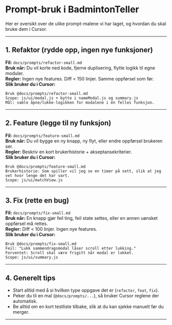 # Prompt-bruk i BadmintonTeller

Her er oversikt over de ulike prompt-malene vi har laget, og hvordan du skal bruke dem i Cursor.

---

## 1. Refaktor (rydde opp, ingen nye funksjoner)
**Fil:** `docs/prompts/refactor-small.md`  
**Bruk når:** Du vil korte ned kode, fjerne duplisering, flytte logikk til egne moduler.  
**Regler:** Ingen nye features. Diff < 150 linjer. Samme oppførsel som før.  
**Slik bruker du i Cursor:**

```
Bruk @docs/prompts/refactor-small.md
Scope: js/ui/modal.js + bytte i nameModal.js og summary.js
Mål: samle åpne/lukke-logikken for modalene i én felles funksjon.
```

---

## 2. Feature (legge til ny funksjon)
**Fil:** `docs/prompts/feature-small.md`  
**Bruk når:** Du vil bygge en ny knapp, ny flyt, eller endre oppførsel brukeren ser.  
**Regler:** Beskriv en kort brukerhistorie + akseptansekriterier.  
**Slik bruker du i Cursor:**

```
Bruk @docs/prompts/feature-small.md
Brukerhistorie: Som spiller vil jeg se en timer på sett, slik at jeg vet hvor lenge det har vart.
Scope: js/ui/matchView.js
```

---

## 3. Fix (rette en bug)
**Fil:** `docs/prompts/fix-small.md`  
**Bruk når:** En knapp gjør feil ting, feil state settes, eller en annen uønsket oppførsel må rettes.  
**Regler:** Diff < 100 linjer. Ingen nye features.  
**Slik bruker du i Cursor:**
```
Bruk @docs/prompts/fix-small.md
Feil: "Lukk sammendragsmodal låser scroll etter lukking."
Forventet: Scroll skal være frigitt når modal er lukket.
Scope: js/ui/summary.js
```

---

## 4. Generelt tips
- Start alltid med å si hvilken type oppgave det er (`refactor`, `feat`, `fix`).  
- Peker du til en mal (`@docs/prompts/...`), så bruker Cursor reglene der automatisk.  
- Be alltid om en kort testliste tilbake, slik at du kan sjekke manuelt før du merger.

---
